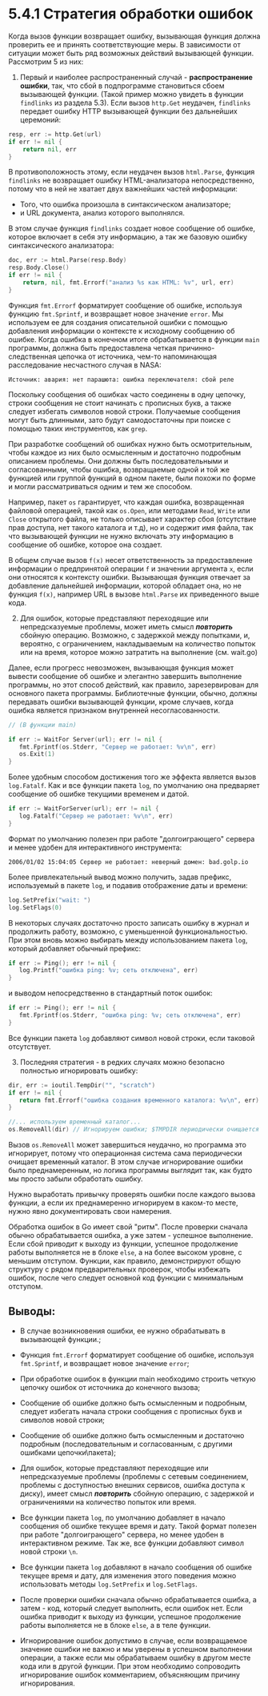 # 5.4.1 Стратегия обработки ошибок

Когда вызов функции возвращает ошибку, вызывающая функция должна проверить ее и принять соответствующие меры. В
зависимости от ситуации может быть ряд возможных действий вызывающей функции. Рассмотрим 5 из них:

1. Первый и наиболее распространенный случай - **распространение ошибки**, так, что сбой в подпрограмме становиться
   сбоем
   вызывающей функции. (Такой пример можно увидеть в функции `findlinks` из раздела 5.3). Если вызов `http.Get`
   неудачен,
   `findlinks` передает ошибку HTTP вызывающей функции без дальнейших церемоний:

``` go
resp, err := http.Get(url)
if err != nil {
    return nil, err
} 
```

В противоположность этому, если неудачен вызов `html.Parse`, функция `findlinks` не возвращает ошибку HTML-анализатора
непосредственно, потому что в ней не хватает двух важнейших частей информации:

* Того, что ошибка произошла в синтаксическом анализаторе;
* и URL документа, анализ которого выполнялся.

В этом случае функция `findlinks` создает новое сообщение об ошибке, которое включает в себя эту информацию, а так же
базовую ошибку синтаксического анализатора:

``` go
doc, err := html.Parse(resp.Body)
resp.Body.Close()
if err != nil {
    return, nil, fmt.Errorf("анализ %s как HTML: %v", url, err)
}
```

Функция `fmt.Errorf` форматирует сообщение об ошибке, используя функцию `fmt.Sprintf`, и возвращает новое
значение `error`. Мы используем ее для создания описательной ошибки с помощью добавления информации о контексте к
исходному сообщению об ошибке. Когда ошибка в конечном итоге обрабатывается в функции `main` программы, должна быть
предоставлена четкая причинно-следственная цепочка от источника, чем-то напоминающая расследование несчастного случая в
NASA:

```
Источник: авария: нет парашюта: ошибка переключателя: сбой реле
```

Поскольку сообщения об ошибках часто соединены в одну цепочку, строки сообщения не стоит начинать с прописных букв, а
также следует избегать символов новой строки. Получаемые сообщения могут быть длинными, зато будут самодостаточны при
поиске с помощью таких инструментов, как `grep`.

При разработке сообщений об ошибках нужно быть осмотрительным, чтобы каждое из них было осмысленным и достаточно
подробным описанием проблемы. Они должны быть последовательными и согласованными, чтобы ошибка, возвращаемые одной и той
же функцией или группой функций в одном пакете, были похожи по форме и могли рассматриваться одним и тем же способом.

Например, пакет `os` гарантирует, что каждая ошибка, возвращенная файловой операцией, такой как `os.Open`, или методами
`Read`, `Write` или `Close` открытого файла, не только описывает характер сбоя (отсутствие прав доступа, нет такого
каталога и т.д), но и содержит имя файла, так что вызывающей функции не нужно включать эту информацию в сообщение об
ошибке, которое она создает.

В общем случае вызов `f(x)` несет ответственность за предоставление информации о предпринятой операции `f` и значении
аргумента `x`, если они относятся к контексту ошибки. Вызывающая функция отвечает за добавление дальнейшей информации,
которой обладает она, но не функция `f(x)`, например URL в вызове `html.Parse` их приведенного выше кода.

2. Для ошибок, которые представляют переходящие или непредсказуемые проблемы, может иметь смысл **_повторить_** сбойную
   операцию. Возможно, с задержкой между попытками, и, вероятно, с ограничением, накладываемым на количество попыток или
   на
   время, которое можно затратить на выполнение (см. wait.go)

Далее, если прогресс невозможен, вызывающая функция может вывести сообщение об ошибке и элегантно завершить выполнение
программы, но этот способ действий, как правило, зарезервирован для основного пакета программы. Библиотечные функции,
обычно, должны передавать ошибки вызывающей функции, кроме случаев, когда ошибка является признаком внутренней
несогласованности.

``` go
// (В функции main)

if err := WaitFor Server(url); err != nil {
   fmt.Fprintf(os.Stderr, "Сервер не работает: %v\n", err)
   os.Exit(1)
}
```

Более удобным способом достижения того же эффекта является вызов `log.Fatalf`. Как и все функции пакета `log`, по
умолчанию она предваряет сообщение об ошибке текущими временем и датой.

``` go
if err := WaitForServer(url); err != nil {
   log.Fatalf("Сервер не работает: %v\n", err)
}
```

Формат по умолчанию полезен при работе "долгоиграющего" сервера и менее удобен для интерактивного инструмента:

`2006/01/02 15:04:05 Сервер не работает: неверный домен: bad.golp.io`

Более привлекательный вывод можно получить, задав префикс, используемый в пакете `log`, и подавив отображение даты и
времени:

``` go
log.SetPrefix("wait: ")
log.SetFlags(0)
```

В некоторых случаях достаточно просто записать ошибку в журнал и продолжить работу, возможно, с уменьшенной
функциональностью. При этом вновь можно выбирать между использованием пакета `log`, который добавляет обычный префикс:

``` go
if err := Ping(); err != nil {
   log.Printf("ошибка ping: %v; сеть отключена", err)
}
```

и выводом непосредственно в стандартный поток ошибок:

``` go
if err := Ping(); err != nil {
   fmt.Fprintf(os.Stderr, "ошибка ping: %v; сеть отключена", err)
}
```

Все функции пакета `log` добавляют символ новой строки, если таковой отсутствует.

3. Последняя стратегия - в редких случаях можно безопасно полностью игнорировать ошибку:

``` go
dir, err := ioutil.TempDir("", "scratch")
if err != nil {
   return fmt.Errorf("ошибка создания временного каталога: %v\n", err)
}

//... используем временный каталог...
os.RemoveAll(dir) // Игнорируем ошибки; $TMPDIR периодически очищается
```

Вызов `os.RemoveAll` может завершиться неудачно, но программа это игнорирует, потому что операционная система сама
периодически очищает временный каталог. В этом случае игнорирование ошибки было преднамеренным, но логика программы
выглядит так, как будто мы просто забыли обработать ошибку.

Нужно выработать привычку проверять ошибки после каждого вызова функции, а если их преднамеренно игнорируем в каком-то
месте, нужно явно документировать свои намерения.

Обработка ошибок в Go имеет свой "ритм". После проверки сначала обычно обрабатывается ошибка, а уже затем - успешное
выполнение. Если сбой приводит к выходу из функции, успешное продолжение работы выполняется не в блоке `else`, а на
более высоком уровне, с меньшим отступом. Функции, как правило, демонстрируют общую структуру с рядом предварительных
проверок, чтобы избежать ошибок, после чего следует основной код функции с минимальным отступом.

## Выводы:

* В случае возникновения ошибки, ее нужно обрабатывать в вызывающей функции.;
* Функция `fmt.Errorf` форматирует сообщение об ошибке, используя `fmt.Sprintf`, и возвращает новое значение `error`;
* При обработке ошибок в функции main необходимо строить четкую цепочку ошибок от источника до конечного вызова;
* Сообщение об ошибке должно быть осмысленным и подробным, следует избегать начала строки сообщения с прописных букв и
  символов новой строки;
* Сообщение об ошибке должно быть осмысленным и достаточно подробным (последовательным и согласованным, с другими
  ошибками цепочки\пакета);
* Для ошибок, которые представляют переходящие или непредсказуемые проблемы (проблемы с сетевым соединением, проблемы с
  доступностью внешних сервисов, ошибка доступа к диску), имеет смысл **_повторить_** сбойную операцию, с задержкой и
  ограничениями на количество попыток или время.
* Все функции пакета `log`, по умолчанию добавляет в начало сообщения об ошибке текущее время и дату. Такой формат
  полезен при работе "долгоиграющего" сервера, но менее удобен в интерактивном режиме. Так же, все функции добавляют
  символ новой строки `\n`.
* Все функции пакета `log` добавляют в начало сообщения об ошибке текущее время и дату, для изменения этого поведения
  можно использовать методы `log.SetPrefix` и `log.SetFlags`.

* После проверки ошибки сначала обычно обрабатывается ошибка, а затем - код, который следует выполнить, если ошибок нет.
  Если ошибка приводит к выходу из функции, успешное продолжение работы выполняется не в блоке `else`, а в теле функции.
* Игнорирование ошибок допустимо в случае, если возвращаемое значение ошибки не важно и мы уверены в успешном выполнении
  операции, а также если мы обрабатываем ошибку в другом месте кода или в другой функции. При этом необходимо
  сопроводить игнорирование ошибок комментарием, объясняющим причину игнорирования.